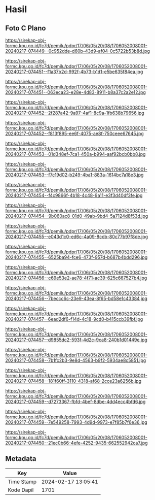 # Hasil

## Foto C Plano

https://sirekap-obj-formc.kpu.go.id/fc7d/pemilu/pdpr/17/06/05/20/08/1706052008001-20240217-074449--0c952dde-d60b-43d9-af04-0c5722b53b8d.jpg

https://sirekap-obj-formc.kpu.go.id/fc7d/pemilu/pdpr/17/06/05/20/08/1706052008001-20240217-074451--f1a37b2d-992f-4b73-b1d1-e5be635f84ea.jpg

https://sirekap-obj-formc.kpu.go.id/fc7d/pemilu/pdpr/17/06/05/20/08/1706052008001-20240217-074451--063eca23-e28e-4d83-8911-b8a37c2a2e12.jpg

https://sirekap-obj-formc.kpu.go.id/fc7d/pemilu/pdpr/17/06/05/20/08/1706052008001-20240217-074452--2f287a42-9a97-4af1-8c9a-1fb638b79656.jpg

https://sirekap-obj-formc.kpu.go.id/fc7d/pemilu/pdpr/17/06/05/20/08/1706052008001-20240217-074452--f813f895-ee6f-4075-ae8f-750ceee67645.jpg

https://sirekap-obj-formc.kpu.go.id/fc7d/pemilu/pdpr/17/06/05/20/08/1706052008001-20240217-074453--01d348ef-7ca1-450a-b994-aaf92bcb0bb8.jpg

https://sirekap-obj-formc.kpu.go.id/fc7d/pemilu/pdpr/17/06/05/20/08/1706052008001-20240217-074453--f7c19d02-b249-4ba1-883a-1614bc7a18e3.jpg

https://sirekap-obj-formc.kpu.go.id/fc7d/pemilu/pdpr/17/06/05/20/08/1706052008001-20240217-074454--f4c9866f-4b18-4c48-9a11-e3f3d40df3fe.jpg

https://sirekap-obj-formc.kpu.go.id/fc7d/pemilu/pdpr/17/06/05/20/08/1706052008001-20240217-074454--9b060ac8-01d0-49ab-9bd4-5a7124d8f53d.jpg

https://sirekap-obj-formc.kpu.go.id/fc7d/pemilu/pdpr/17/06/05/20/08/1706052008001-20240217-074455--e043d1c0-ed6c-4a09-8cdb-80c77b97f8de.jpg

https://sirekap-obj-formc.kpu.go.id/fc7d/pemilu/pdpr/17/06/05/20/08/1706052008001-20240217-074455--6525ba94-fce6-473f-957d-b687b4bdd296.jpg

https://sirekap-obj-formc.kpu.go.id/fc7d/pemilu/pdpr/17/06/05/20/08/1706052008001-20240217-074456--c69e53e2-ae78-4f71-ac39-625c667527b4.jpg

https://sirekap-obj-formc.kpu.go.id/fc7d/pemilu/pdpr/17/06/05/20/08/1706052008001-20240217-074456--7beccc6c-23e9-43ea-8f65-bd58e1c43384.jpg

https://sirekap-obj-formc.kpu.go.id/fc7d/pemilu/pdpr/17/06/05/20/08/1706052008001-20240217-074457--6ead2df6-f14d-4c18-9cd0-b415ccb39fbf.jpg

https://sirekap-obj-formc.kpu.go.id/fc7d/pemilu/pdpr/17/06/05/20/08/1706052008001-20240217-074457--d9855dc2-593f-4d2c-9ca8-240b1d01449e.jpg

https://sirekap-obj-formc.kpu.go.id/fc7d/pemilu/pdpr/17/06/05/20/08/1706052008001-20240217-074458--7b1fc2b3-9e8d-4563-b9f2-5934ae8c5851.jpg

https://sirekap-obj-formc.kpu.go.id/fc7d/pemilu/pdpr/17/06/05/20/08/1706052008001-20240217-074458--181f60ff-3110-4318-af68-2cce23a6256b.jpg

https://sirekap-obj-formc.kpu.go.id/fc7d/pemilu/pdpr/17/06/05/20/08/1706052008001-20240217-074459--d7273367-fbfd-4bef-8dbe-4dd4ecc4bfd6.jpg

https://sirekap-obj-formc.kpu.go.id/fc7d/pemilu/pdpr/17/06/05/20/08/1706052008001-20240217-074459--7e549258-7993-4d9d-9973-e7f85b7f6e36.jpg

https://sirekap-obj-formc.kpu.go.id/fc7d/pemilu/pdpr/17/06/05/20/08/1706052008001-20240217-074450--21ec0b66-4efe-4252-9435-662552942ca7.jpg


## Metadata

| Key        | Value               |
| ---------- | ------------------- |
| Time Stamp | 2024-02-17 13:05:41 |
| Kode Dapil | 1701                |



